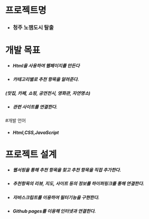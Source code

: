 # 프로젝트명
+ ### 청주 노잼도시 탈출

# 개발 목표
+ ##### Html을 사용하여 웹페이지를 만든다
+ ##### 카테고리별로 추천 항목을 알려준다.
 #####   (맛집, 카페, 쇼핑, 공연전시, 영화관, 자연명소) 
+ ##### 관련 사이트를 연결한다.

#개발 언어
+ ##### Html,CSS,JavaScript

# 프로젝트 설계

+ ##### 웹서핑을 통해 추천 항목을 찾고 추천 항목을 직접 추가한다.

+ ##### 추천항목의 리뷰, 지도, 사이트 등의 정보를 하이퍼링크를 통해 연결한다.

+ ##### 자바스크립트를 이용하여 필터기능을 구현한다.

+ ##### Github pages를 이용해 인터넷과 연결한다.



